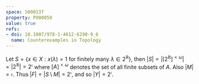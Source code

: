 ```yaml
---
space: S000137
property: P000059
value: true
refs:
- doi: 10.1007/978-1-4612-6290-9_6
  name: Counterexamples in Topology
---
```


Let $S = \{x\in X : x(\lambda) = 1\text{ for finitely many }\lambda\in 2^{\mathbb{R}}\}$, then $|S| = |[2^{\mathbb{R}}]^{<\omega}| = |2^{\mathbb{R}}| = 2^\mathfrak{c}$ where $[A]^{<\omega}$ denotes the set of all finite subsets of $A$. Also $|M| = \mathfrak{c}$. Thus $|F| = |S\setminus M| = 2^\mathfrak{c}$, and so $|Y| = 2^\mathfrak{c}$.